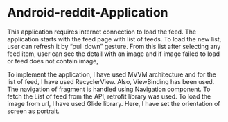 # Android-reddit-Application

This application requires internet connection to load the feed. The application starts with the feed page with list of feeds. To load the new list, user can refresh it by “pull down” gesture. From this list after selecting any feed item, user can see the detail with an image and if image failed to load or feed does not contain image,

To implement the application, I have used MVVM architecture and for the list of feed, I have used RecyclerView. Also, ViewBinding has been used. The navigation of fragment is handled using Navigation component. To fetch the List of feed from the API, retrofit library was used. To load the image from url, I have used Glide library. Here, I have set the orientation of screen as portrait.
